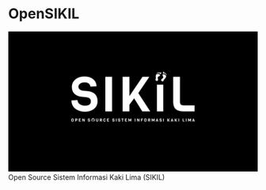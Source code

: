 # OpenSIKIL
![alt text](assets/images/opensikil.jpg?raw=true)
Open Source Sistem Informasi Kaki Lima (SIKIL)